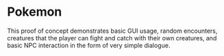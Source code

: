 # Pokemon

This proof of concept demonstrates basic GUI usage, random encounters, creatures that the player can fight and catch with their own creatures, and basic NPC interaction in the form of very simple dialogue.
